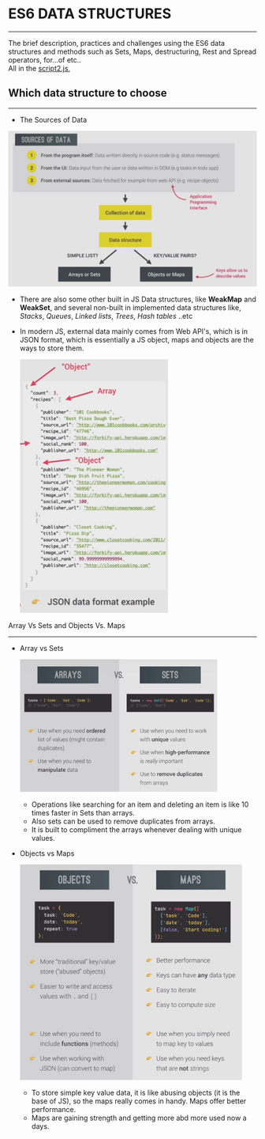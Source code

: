 # ES6 DATA STRUCTURES

---

The brief description, practices and challenges using the ES6 data structures and methods such as
Sets, Maps, destructuring, Rest and Spread operators, for...of etc..\
All in the [script2.js](./script.js),

## Which data structure to choose

---

* The Sources of Data

![sources of data](./images/source_of_data.png)

* There are also some other built in JS Data structures, like **WeakMap** and **WeakSet**, and several non-built in implemented data structures like, *Stacks*, *Queues*, *Linked lists*, *Trees*, *Hash tables* ..etc
* In modern JS, external data mainly comes from Web API's, which is in JSON format, which is essentially a JS object, maps and objects are the ways to store them.

  ![Json from API](./images/json_from_api.png)

Array Vs Sets and Objects Vs. Maps

---

* Array vs Sets

  ![Array vs Sets](./images/array_vs_sets.png)

  * Operations like searching for an item and deleting an item is like 10 times faster in Sets than arrays.
  * Also sets can be used to remove duplicates from arrays.
  * It is built to compliment the arrays whenever dealing with unique values.

* Objects vs Maps

  ![Objects vs Maps](./images/object_vs_maps.png)

  * To store simple key value data, it is like abusing objects (it is the base of JS), so the maps really comes in handy. Maps offer better performance.
  * Maps are gaining strength and getting more abd more used now a days.

